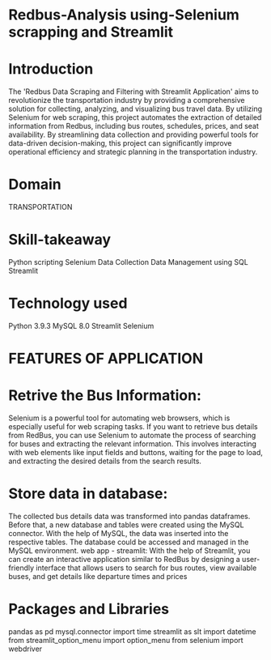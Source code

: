 # Redbus-Analysis using-Selenium scrapping and Streamlit

# Introduction
The 'Redbus Data Scraping and Filtering with Streamlit Application' aims to revolutionize the transportation industry by providing a comprehensive solution for collecting, analyzing, and visualizing bus travel data. By utilizing Selenium for web scraping, this project automates the extraction of detailed information from Redbus, including bus routes, schedules, prices, and seat availability. By streamlining data collection and providing powerful tools for data-driven decision-making, this project can significantly improve operational efficiency and strategic planning in the transportation industry.
# Domain
TRANSPORTATION
# Skill-takeaway
Python scripting
Selenium
Data Collection
Data Management using SQL
Streamlit
# Technology used
Python 3.9.3
MySQL 8.0
Streamlit
Selenium
# FEATURES OF APPLICATION
# Retrive the Bus Information:
  Selenium is a powerful tool for automating web browsers, which is especially useful for web scraping tasks. If you want to retrieve bus details from RedBus, 
 you can use Selenium to automate the process of searching for buses and extracting the relevant information. This involves interacting with web elements 
 like input fields and buttons, waiting for the page to load, and extracting the desired details from the search results.
# Store data in database:
The collected bus details data was transformed into pandas dataframes. Before that, a new database and tables were created using the MySQL connector. With the help of MySQL, the data was inserted into the respective tables. The database could be accessed and managed in the MySQL environment.
web app - streamlit:
With the help of Streamlit, you can create an interactive application similar to RedBus by designing a user-friendly interface that allows users to search for bus routes, view available buses, and get details like departure times and prices
# Packages and Libraries
pandas as pd
mysql.connector
import time
streamlit as slt
import datetime
from streamlit_option_menu import option_menu
from selenium import webdriver
